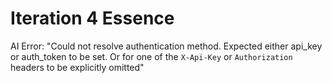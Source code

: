 # Iteration 4 Essence

AI Error: "Could not resolve authentication method. Expected either api_key or auth_token to be set. Or for one of the `X-Api-Key` or `Authorization` headers to be explicitly omitted"